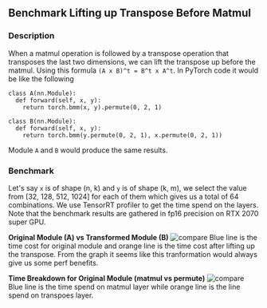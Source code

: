 ## Benchmark Lifting up Transpose Before Matmul
### Description
When a matmul operation is followed by a transpose operation that transposes the last two dimensions, we can lift the transpose up before the matmul. Using this formula `(A x B)^t = B^t x A^t`.
In PyTorch code it would be like the following
```
class A(nn.Module):
  def forward(self, x, y):
    return torch.bmm(x, y).permute(0, 2, 1)
    
class B(nn.Module):
  def forward(self, x, y):
    return torch.bmm(y.permute(0, 2, 1), x.permute(0, 2, 1))
```

Module `A` and `B` would produce the same results.
### Benchmark
Let's say `x` is of shape (n, k) and `y` is of shape (k, m), we select the value from [32, 128, 512, 1024] for each of them which gives us a total of 64 combinations. We use TensorRT profiler to get the time spend on the layers. Note that the benchmark results are gathered in fp16 precision on RTX 2070 super GPU.

**Original Module (A) vs Transformed Module (B)**
![compare](https://user-images.githubusercontent.com/20773414/134827597-002f12cd-ffa2-4c08-ac4c-02a3218511e3.png)
Blue line is the time cost for original module and orange line is the time cost after lifting up the transpose. From the graph it seems like this tranformation would always give us some perf benefits.

**Time Breakdown for Original Module (matmul vs permute)**
![compare](https://user-images.githubusercontent.com/20773414/134827750-cecf7f3b-c226-41cb-82f9-ffca5393c3a0.png)
Blue line is the time spend on matmul layer while orange line is the line spend on transpoes layer.
